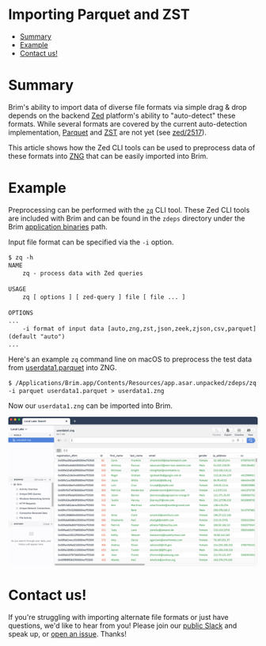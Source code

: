 # Importing Parquet and ZST

- [Summary](#summary)
- [Example](#example)
- [Contact us!](#contact-us)

# Summary

Brim's ability to import data of diverse file formats via simple drag & drop
depends on the backend [Zed](https://github.com/brimdata/zed) platform's
ability to "auto-detect" these formats. While several formats are covered by
the current auto-detection implementation,
[Parquet](https://parquet.apache.org/) and
[ZST](https://zed.brimdata.io/docs/formats/zst/) are not
yet (see [zed/2517](https://github.com/brimdata/zed/issues/2517)).

This article shows how the Zed CLI tools can be used to preprocess data of
these formats into [ZNG](https://zed.brimdata.io/docs/formats/zng/)
that can be easily imported into Brim.

# Example

Preprocessing can be performed with the [`zq`](https://zed.brimdata.io/docs/commands/zq/)
CLI tool. These Zed CLI tools are included with Brim and can be found in the
`zdeps` directory under the Brim [application binaries](https://github.com/brimdata/brim/wiki/Filesystem-Paths#application-binaries)
path.

Input file format can be specified via the `-i` option.

```
$ zq -h
NAME
    zq - process data with Zed queries

USAGE
    zq [ options ] [ zed-query ] file [ file ... ]

OPTIONS
...
    -i format of input data [auto,zng,zst,json,zeek,zjson,csv,parquet] (default "auto")
...
```

Here's an example `zq` command line on macOS to preprocess the test data
from [userdata1.parquet](https://github.com/Teradata/kylo/raw/master/samples/sample-data/parquet/userdata1.parquet)
into ZNG.

```
$ /Applications/Brim.app/Contents/Resources/app.asar.unpacked/zdeps/zq -i parquet userdata1.parquet > userdata1.zng
```

Now our `userdata1.zng` can be imported into Brim.

![Imported Parquet](media/Imported-Parquet.png)

# Contact us!

If you're struggling with importing alternate file formats or just have
questions, we'd like to hear from you! Please join our
[public Slack](https://www.brimdata.io/join-slack/)
and speak up, or [open an issue](https://github.com/brimdata/brim/wiki/Troubleshooting#opening-an-issue). Thanks!
